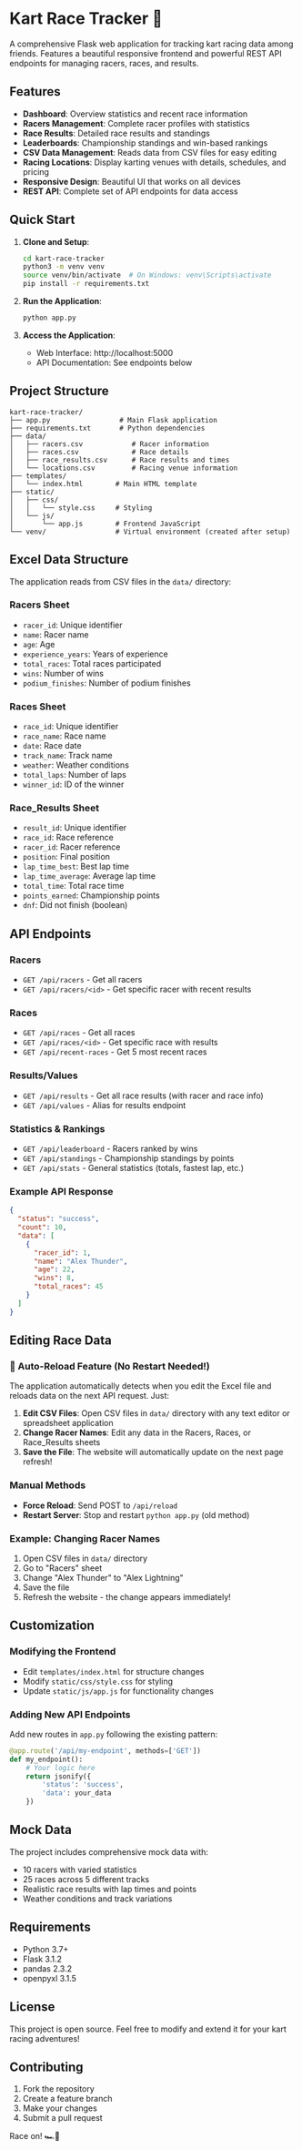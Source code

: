 # Kart Race Tracker 🏁

A comprehensive Flask web application for tracking kart racing data among friends. Features a beautiful responsive frontend and powerful REST API endpoints for managing racers, races, and results.

## Features

- **Dashboard**: Overview statistics and recent race information
- **Racers Management**: Complete racer profiles with statistics
- **Race Results**: Detailed race results and standings  
- **Leaderboards**: Championship standings and win-based rankings
- **CSV Data Management**: Reads data from CSV files for easy editing
- **Racing Locations**: Display karting venues with details, schedules, and pricing
- **Responsive Design**: Beautiful UI that works on all devices
- **REST API**: Complete set of API endpoints for data access

## Quick Start

1. **Clone and Setup**:
   ```bash
   cd kart-race-tracker
   python3 -m venv venv
   source venv/bin/activate  # On Windows: venv\Scripts\activate
   pip install -r requirements.txt
   ```

2. **Run the Application**:
   ```bash
   python app.py
   ```

3. **Access the Application**:
   - Web Interface: http://localhost:5000
   - API Documentation: See endpoints below

## Project Structure

```
kart-race-tracker/
├── app.py                 # Main Flask application
├── requirements.txt       # Python dependencies
├── data/
│   ├── racers.csv            # Racer information
│   ├── races.csv             # Race details
│   ├── race_results.csv      # Race results and times
│   └── locations.csv         # Racing venue information
├── templates/
│   └── index.html        # Main HTML template
├── static/
│   ├── css/
│   │   └── style.css     # Styling
│   └── js/
│       └── app.js        # Frontend JavaScript
└── venv/                 # Virtual environment (created after setup)
```

## Excel Data Structure

The application reads from CSV files in the `data/` directory:

### Racers Sheet
- `racer_id`: Unique identifier
- `name`: Racer name
- `age`: Age
- `experience_years`: Years of experience
- `total_races`: Total races participated
- `wins`: Number of wins
- `podium_finishes`: Number of podium finishes

### Races Sheet
- `race_id`: Unique identifier
- `race_name`: Race name
- `date`: Race date
- `track_name`: Track name
- `weather`: Weather conditions
- `total_laps`: Number of laps
- `winner_id`: ID of the winner

### Race_Results Sheet
- `result_id`: Unique identifier
- `race_id`: Race reference
- `racer_id`: Racer reference
- `position`: Final position
- `lap_time_best`: Best lap time
- `lap_time_average`: Average lap time
- `total_time`: Total race time
- `points_earned`: Championship points
- `dnf`: Did not finish (boolean)

## API Endpoints

### Racers
- `GET /api/racers` - Get all racers
- `GET /api/racers/<id>` - Get specific racer with recent results

### Races
- `GET /api/races` - Get all races
- `GET /api/races/<id>` - Get specific race with results
- `GET /api/recent-races` - Get 5 most recent races

### Results/Values
- `GET /api/results` - Get all race results (with racer and race info)
- `GET /api/values` - Alias for results endpoint

### Statistics & Rankings
- `GET /api/leaderboard` - Racers ranked by wins
- `GET /api/standings` - Championship standings by points
- `GET /api/stats` - General statistics (totals, fastest lap, etc.)

### Example API Response
```json
{
  "status": "success",
  "count": 10,
  "data": [
    {
      "racer_id": 1,
      "name": "Alex Thunder",
      "age": 22,
      "wins": 8,
      "total_races": 45
    }
  ]
}
```

## Editing Race Data

### 🔄 Auto-Reload Feature (No Restart Needed!)
The application automatically detects when you edit the Excel file and reloads data on the next API request. Just:

1. **Edit CSV Files**: Open CSV files in `data/` directory with any text editor or spreadsheet application
2. **Change Racer Names**: Edit any data in the Racers, Races, or Race_Results sheets
3. **Save the File**: The website will automatically update on the next page refresh!

### Manual Methods
- **Force Reload**: Send POST to `/api/reload` 
- **Restart Server**: Stop and restart `python app.py` (old method)

### Example: Changing Racer Names
1. Open CSV files in `data/` directory
2. Go to "Racers" sheet
3. Change "Alex Thunder" to "Alex Lightning" 
4. Save the file
5. Refresh the website - the change appears immediately!

## Customization

### Modifying the Frontend
- Edit `templates/index.html` for structure changes
- Modify `static/css/style.css` for styling
- Update `static/js/app.js` for functionality changes

### Adding New API Endpoints
Add new routes in `app.py` following the existing pattern:

```python
@app.route('/api/my-endpoint', methods=['GET'])
def my_endpoint():
    # Your logic here
    return jsonify({
        'status': 'success',
        'data': your_data
    })
```

## Mock Data

The project includes comprehensive mock data with:
- 10 racers with varied statistics
- 25 races across 5 different tracks
- Realistic race results with lap times and points
- Weather conditions and track variations

## Requirements

- Python 3.7+
- Flask 3.1.2
- pandas 2.3.2
- openpyxl 3.1.5

## License

This project is open source. Feel free to modify and extend it for your kart racing adventures!

## Contributing

1. Fork the repository
2. Create a feature branch
3. Make your changes
4. Submit a pull request

Race on! 🏎️💨